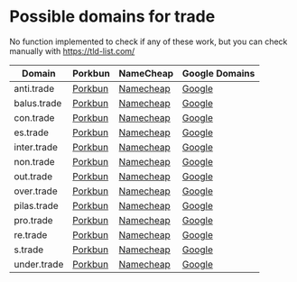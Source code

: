 # Possible domains for trade

No function implemented to check if any of these work, but you can check manually with https://tld-list.com/

| Domain | Porkbun | NameCheap | Google Domains |
|---|---|---|---|
| anti.trade | [Porkbun](https://porkbun.com/checkout/search?prb=e814663da1&tlds=&idnLanguage=&search=search&q=anti.trade) | [Namecheap](https://www.namecheap.com/domains/registration/results/?domain=anti.trade) | [Google](https://domains.google.com/registrar/search?searchTerm=anti.trade) |
| balus.trade | [Porkbun](https://porkbun.com/checkout/search?prb=e814663da1&tlds=&idnLanguage=&search=search&q=balus.trade) | [Namecheap](https://www.namecheap.com/domains/registration/results/?domain=balus.trade) | [Google](https://domains.google.com/registrar/search?searchTerm=balus.trade) |
| con.trade | [Porkbun](https://porkbun.com/checkout/search?prb=e814663da1&tlds=&idnLanguage=&search=search&q=con.trade) | [Namecheap](https://www.namecheap.com/domains/registration/results/?domain=con.trade) | [Google](https://domains.google.com/registrar/search?searchTerm=con.trade) |
| es.trade | [Porkbun](https://porkbun.com/checkout/search?prb=e814663da1&tlds=&idnLanguage=&search=search&q=es.trade) | [Namecheap](https://www.namecheap.com/domains/registration/results/?domain=es.trade) | [Google](https://domains.google.com/registrar/search?searchTerm=es.trade) |
| inter.trade | [Porkbun](https://porkbun.com/checkout/search?prb=e814663da1&tlds=&idnLanguage=&search=search&q=inter.trade) | [Namecheap](https://www.namecheap.com/domains/registration/results/?domain=inter.trade) | [Google](https://domains.google.com/registrar/search?searchTerm=inter.trade) |
| non.trade | [Porkbun](https://porkbun.com/checkout/search?prb=e814663da1&tlds=&idnLanguage=&search=search&q=non.trade) | [Namecheap](https://www.namecheap.com/domains/registration/results/?domain=non.trade) | [Google](https://domains.google.com/registrar/search?searchTerm=non.trade) |
| out.trade | [Porkbun](https://porkbun.com/checkout/search?prb=e814663da1&tlds=&idnLanguage=&search=search&q=out.trade) | [Namecheap](https://www.namecheap.com/domains/registration/results/?domain=out.trade) | [Google](https://domains.google.com/registrar/search?searchTerm=out.trade) |
| over.trade | [Porkbun](https://porkbun.com/checkout/search?prb=e814663da1&tlds=&idnLanguage=&search=search&q=over.trade) | [Namecheap](https://www.namecheap.com/domains/registration/results/?domain=over.trade) | [Google](https://domains.google.com/registrar/search?searchTerm=over.trade) |
| pilas.trade | [Porkbun](https://porkbun.com/checkout/search?prb=e814663da1&tlds=&idnLanguage=&search=search&q=pilas.trade) | [Namecheap](https://www.namecheap.com/domains/registration/results/?domain=pilas.trade) | [Google](https://domains.google.com/registrar/search?searchTerm=pilas.trade) |
| pro.trade | [Porkbun](https://porkbun.com/checkout/search?prb=e814663da1&tlds=&idnLanguage=&search=search&q=pro.trade) | [Namecheap](https://www.namecheap.com/domains/registration/results/?domain=pro.trade) | [Google](https://domains.google.com/registrar/search?searchTerm=pro.trade) |
| re.trade | [Porkbun](https://porkbun.com/checkout/search?prb=e814663da1&tlds=&idnLanguage=&search=search&q=re.trade) | [Namecheap](https://www.namecheap.com/domains/registration/results/?domain=re.trade) | [Google](https://domains.google.com/registrar/search?searchTerm=re.trade) |
| s.trade | [Porkbun](https://porkbun.com/checkout/search?prb=e814663da1&tlds=&idnLanguage=&search=search&q=s.trade) | [Namecheap](https://www.namecheap.com/domains/registration/results/?domain=s.trade) | [Google](https://domains.google.com/registrar/search?searchTerm=s.trade) |
| under.trade | [Porkbun](https://porkbun.com/checkout/search?prb=e814663da1&tlds=&idnLanguage=&search=search&q=under.trade) | [Namecheap](https://www.namecheap.com/domains/registration/results/?domain=under.trade) | [Google](https://domains.google.com/registrar/search?searchTerm=under.trade) |
